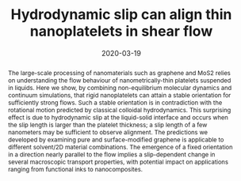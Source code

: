 ---
title: "Hydrodynamic slip can align thin nanoplatelets in shear flow"
date: 2020-03-19
publishDate: 2020-03-19
authors: ["Catherine Kamal", "**Simon Gravelle**", "Lorenzo Botto"]
publication_types: ["2"]
abstract: "The large-scale processing of nanomaterials such as graphene and MoS2 relies on understanding the flow behaviour of nanometrically-thin platelets suspended in liquids. Here we show, by combining non-equilibrium molecular dynamics and continuum simulations, that rigid nanoplatelets can attain a stable orientation for sufficiently strong flows. Such a stable orientation is in contradiction with the rotational motion predicted by classical colloidal hydrodynamics. This surprising effect is due to hydrodynamic slip at the liquid-solid interface and occurs when the slip length is larger than the platelet thickness; a slip length of a few nanometers may be sufficient to observe alignment. The predictions we developed by examining pure and surface-modified graphene is applicable to different solvent/2D material combinations. The emergence of a fixed orientation in a direction nearly parallel to the flow implies a slip-dependent change in several macroscopic transport properties, with potential impact on applications ranging from functional inks to nanocomposites."
featured: true
publication: "Nature Communications, 11, 2425"
links:
  - icon_pack: fas
    icon: scroll
    name: Link
    url: 'https://doi.org/10.1038/s41467-020-15939-w'
  - icon_pack: fab
    icon: github
    name: Input files
    url: 'https://github.com/simongravelle/lammps-input-files'
  - icon_pack: fas
    icon: newspaper
    name: FYFD article
    url: 'https://fyfluiddynamics.com/2020/07/when-shear-meets-slip/?doing_wp_cron=1674394728.7015271186828613281250'
---